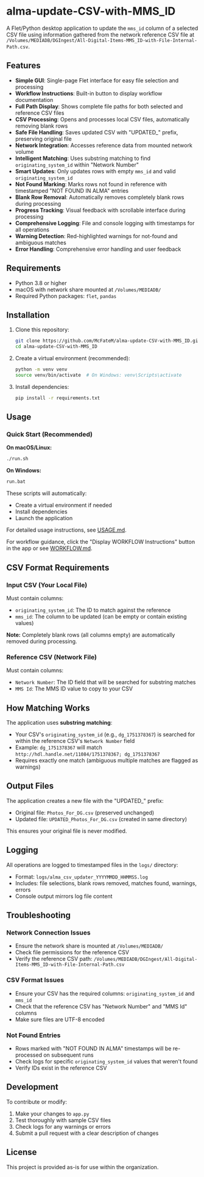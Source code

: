 # alma-update-CSV-with-MMS_ID

A Flet/Python desktop application to update the `mms_id` column of a selected CSV file using information gathered from the network reference CSV file at `/Volumes/MEDIADB/DGIngest/All-Digital-Items-MMS_ID-with-File-Internal-Path.csv`.

## Features

- **Simple GUI**: Single-page Flet interface for easy file selection and processing
- **Workflow Instructions**: Built-in button to display workflow documentation
- **Full Path Display**: Shows complete file paths for both selected and reference CSV files
- **CSV Processing**: Opens and processes local CSV files, automatically removing blank rows
- **Safe File Handling**: Saves updated CSV with "UPDATED_" prefix, preserving original file
- **Network Integration**: Accesses reference data from mounted network volume
- **Intelligent Matching**: Uses substring matching to find `originating_system_id` within "Network Number"
- **Smart Updates**: Only updates rows with empty `mms_id` and valid `originating_system_id`
- **Not Found Marking**: Marks rows not found in reference with timestamped "NOT FOUND IN ALMA" entries
- **Blank Row Removal**: Automatically removes completely blank rows during processing
- **Progress Tracking**: Visual feedback with scrollable interface during processing
- **Comprehensive Logging**: File and console logging with timestamps for all operations
- **Warning Detection**: Red-highlighted warnings for not-found and ambiguous matches
- **Error Handling**: Comprehensive error handling and user feedback

## Requirements

- Python 3.8 or higher
- macOS with network share mounted at `/Volumes/MEDIADB/`
- Required Python packages: `flet`, `pandas`

## Installation

1. Clone this repository:
   ```bash
   git clone https://github.com/McFateM/alma-update-CSV-with-MMS_ID.git
   cd alma-update-CSV-with-MMS_ID
   ```

2. Create a virtual environment (recommended):
   ```bash
   python -m venv venv
   source venv/bin/activate  # On Windows: venv\Scripts\activate
   ```

3. Install dependencies:
   ```bash
   pip install -r requirements.txt
   ```

## Usage

### Quick Start (Recommended)

**On macOS/Linux:**
```bash
./run.sh
```

**On Windows:**
```cmd
run.bat
```

These scripts will automatically:
- Create a virtual environment if needed
- Install dependencies
- Launch the application

For detailed usage instructions, see [USAGE.md](USAGE.md).

For workflow guidance, click the "Display WORKFLOW Instructions" button in the app or see [WORKFLOW.md](WORKFLOW.md).

## CSV Format Requirements

### Input CSV (Your Local File)
Must contain columns:
- `originating_system_id`: The ID to match against the reference
- `mms_id`: The column to be updated (can be empty or contain existing values)

**Note:** Completely blank rows (all columns empty) are automatically removed during processing.

### Reference CSV (Network File)
Must contain columns:
- `Network Number`: The ID field that will be searched for substring matches
- `MMS Id`: The MMS ID value to copy to your CSV

## How Matching Works

The application uses **substring matching**:
- Your CSV's `originating_system_id` (e.g., `dg_1751378367`) is searched for within the reference CSV's `Network Number` field
- Example: `dg_1751378367` will match `http://hdl.handle.net/11084/1751378367; dg_1751378367`
- Requires exactly one match (ambiguous multiple matches are flagged as warnings)

## Output Files

The application creates a new file with the "UPDATED_" prefix:
- Original file: `Photos_For_DG.csv` (preserved unchanged)
- Updated file: `UPDATED_Photos_For_DG.csv` (created in same directory)

This ensures your original file is never modified.

## Logging

All operations are logged to timestamped files in the `logs/` directory:
- Format: `logs/alma_csv_updater_YYYYMMDD_HHMMSS.log`
- Includes: file selections, blank rows removed, matches found, warnings, errors
- Console output mirrors log file content

## Troubleshooting

### Network Connection Issues
- Ensure the network share is mounted at `/Volumes/MEDIADB/`
- Check file permissions for the reference CSV
- Verify the reference CSV path: `/Volumes/MEDIADB/DGIngest/All-Digital-Items-MMS_ID-with-File-Internal-Path.csv`

### CSV Format Issues
- Ensure your CSV has the required columns: `originating_system_id` and `mms_id`
- Check that the reference CSV has "Network Number" and "MMS Id" columns
- Make sure files are UTF-8 encoded

### Not Found Entries
- Rows marked with "NOT FOUND IN ALMA" timestamps will be re-processed on subsequent runs
- Check logs for specific `originating_system_id` values that weren't found
- Verify IDs exist in the reference CSV

## Development

To contribute or modify:

1. Make your changes to `app.py`
2. Test thoroughly with sample CSV files
3. Check logs for any warnings or errors
4. Submit a pull request with a clear description of changes

## License

This project is provided as-is for use within the organization.
